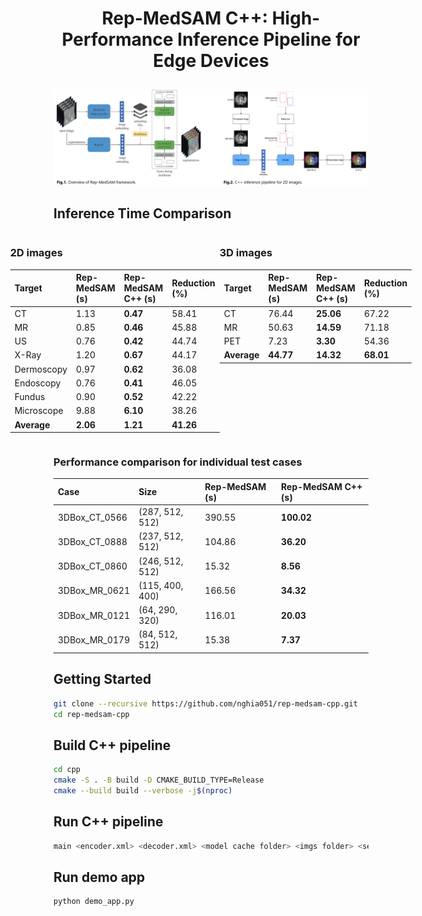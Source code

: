 # <p align="center">Rep-MedSAM C++: High-Performance Inference Pipeline for Edge Devices</p>

<p align="center">
<img alt="screen" src="assets/pipeline.png">
</p>

## Inference Time Comparison
<div style="display: flex; justify-content: center;">

<div style="flex: 1;">
<h3 align="left">2D images</h3>

| **Target**   | **Rep-MedSAM (s)** | **Rep-MedSAM C++ (s)** | **Reduction (%)** |
|:-------------|:-------------------|:-----------------------|:------------------|
| CT           | 1.13               | **0.47**               | 58.41             |
| MR           | 0.85               | **0.46**               | 45.88             |
| US           | 0.76               | **0.42**               | 44.74             |
| X-Ray        | 1.20               | **0.67**               | 44.17             |
| Dermoscopy   | 0.97               | **0.62**               | 36.08             |
| Endoscopy    | 0.76               | **0.41**               | 46.05             |
| Fundus       | 0.90               | **0.52**               | 42.22             |
| Microscope   | 9.88               | **6.10**               | 38.26             |
| **Average**  | **2.06**           | **1.21**               | **41.26**         |

</div>

<div style="flex: 1;">
<h3 align="left">3D images</h3>

| **Target**   | **Rep-MedSAM (s)** | **Rep-MedSAM C++ (s)** | **Reduction (%)** |
|:-------------|:-------------------|:-----------------------|:------------------|
| CT           | 76.44              | **25.06**              | 67.22             |
| MR           | 50.63              | **14.59**              | 71.18             |
| PET          | 7.23               | **3.30**               | 54.36             |
| **Average**  | **44.77**          | **14.32**              | **68.01**         |

</div>

</div>

<h3 align="left">Performance comparison for individual test cases</h3>

| **Case**                 | **Size**             | **Rep-MedSAM (s)**    | **Rep-MedSAM C++ (s)**    |
|:-------------------------|:---------------------|:----------------------|:--------------------------|
| 3DBox_CT_0566            | (287, 512, 512)	  | 390.55                | **100.02**                |
| 3DBox_CT_0888            | (237, 512, 512)      | 104.86                | **36.20**                 |
| 3DBox_CT_0860            | (246, 512, 512)      | 15.32                 | **8.56**                  |
| 3DBox_MR_0621            | (115, 400, 400)      | 166.56                | **34.32**                 |
| 3DBox_MR_0121            | (64, 290, 320)       | 116.01                | **20.03**                 |
| 3DBox_MR_0179            | (84, 512, 512)       | 15.38                 | **7.37**                  |

## Getting Started

```bash
git clone --recursive https://github.com/nghia051/rep-medsam-cpp.git
cd rep-medsam-cpp
```

## Build C++ pipeline
```bash
cd cpp
cmake -S . -B build -D CMAKE_BUILD_TYPE=Release
cmake --build build --verbose -j$(nproc)
```

## Run C++ pipeline
```bash
main <encoder.xml> <decoder.xml> <model cache folder> <imgs folder> <segs folder>
```

## Run demo app
```bash
python demo_app.py
```